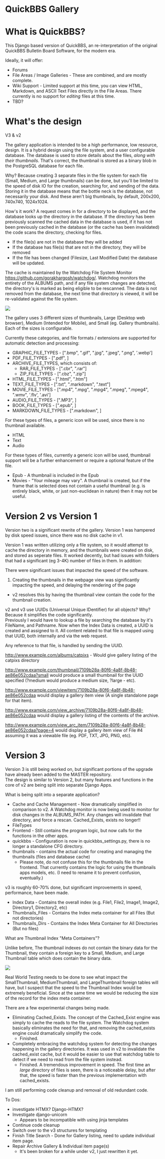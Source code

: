 QuickBBS Gallery
========


What is QuickBBS?
=========

This Django based version of QuickBBS, an re-interpretation of the original QuickBBS Bulletin Board Software, for 
the modern era. 

Ideally, it will offer:

* Forums
* File Areas / Image Galleries - These are combined, and are mostly complete.
* Wiki Support - Limited support at this time, you can view HTML, Markdown, and ASCII Text Files directly in the File Areas.  There currently is no 
support for *editing* files at this time.
* TBD?


What's the design
=================

V3 & v2

The gallery application is intended to be a high performance, low resource, design.  It is a hybrid design using the 
file system, and a user configurable database.  The database is used to store details about the files, *along with their
thumbnails*.  That's correct, the thumbnail is stored as a binary blob in the PostgreSQL database for each file.  

Why?  Because creating 3 separate files in the file system for each file (Small, Medium, and Large thumbnails) can be done, but
you'll be limited to the speed of disk IO for the creation, searching for, and sending of the data.  Storing it in the database 
means that the bottle neck is the database, not necessarily your disk.  And these aren't big thumbnails, by default, 200x200, 
740x740, 1024x1024.  

How's it work?  A request comes in for a directory to be displayed, and the database looks up the directory in the database.  If
the directory has been previously scanned the cached data in the database is used, if it has not been previously
cached in the database (or the cache has been invalidated) the code scans the directory, checking for files. 

* If the file(s) are not in the database they will be added
* If the database has file(s) that are not in the directory, they will be removed
* If the file has been changed (Filesize, Last Modified Date) the database will be updated.

The cache is maintained by the Watchdog File System Monitor https://github.com/gorakhargosh/watchdog/.  Watchdog monitors the
entirety of the ALBUMS path, and if any file system changes are detected, the directory's is marked as being eligible to
be rescanned.  The data is not removed from the database, the next time that directory is viewed, it will be 
re-validated against the file system.

[![](https://mermaid.ink/img/pako:eNp1U9Fq4zAQ_JVFTyq0P5CHg8RyoXBJQ5NwcBjCWt7EoraUk2RoqPvvJ8lO2qSNn9a7M6PdHemdSVMRm7C9xUMNa1FoCN-TruhtK9AjPDz8AkS-rru21KiaoXY34HColyVftdg0CQRrLBu6BEjJ51Sprr2JqCr-G-0-Zof8Hypf6F9Hzqd6L5Ql6Y09grHwqBpyPcx4VpN8hZ3bZihr2q4tylel96P27JqqjQeloQjlb5x-zlcSNZzRlyKPptNVJCfWDQkY9zdPnAVfWiPJOchq1HtykX4tv0jQZ55ZQk9xuM2hilGcEV5IGlu5U9PRkRIdjQYFHI4yz0lmeZL5tGtQOAmc826bdhjP-5ILzblRcJkEBV9RGFsa7Ul78AZko0J097NJn1L9dDqa8-Uu7cJpsYvN5kmA2YE_d-mj9yfV6XRQWwS30tqD0zMulDs0eITcWmMvkVnGxzETfCxm2VVTIEyYON6B_E053wvxbV03qYnh-jwfFvJZuF6JEIma5-yetWRbVFV4Xu-xWDBfU0sFm4Swoh12jS9YoT8CFDtvVkct2cTbju5Zly6BUBgeZssmO2xcyB5Q_zXm9P_xH0P-Nos?type=png)](https://mermaid.live/edit#pako:eNp1U9Fq4zAQ_JVFTyq0P5CHg8RyoXBJQ5NwcBjCWt7EoraUk2RoqPvvJ8lO2qSNn9a7M6PdHemdSVMRm7C9xUMNa1FoCN-TruhtK9AjPDz8AkS-rru21KiaoXY34HColyVftdg0CQRrLBu6BEjJ51Sprr2JqCr-G-0-Zof8Hypf6F9Hzqd6L5Ql6Y09grHwqBpyPcx4VpN8hZ3bZihr2q4tylel96P27JqqjQeloQjlb5x-zlcSNZzRlyKPptNVJCfWDQkY9zdPnAVfWiPJOchq1HtykX4tv0jQZ55ZQk9xuM2hilGcEV5IGlu5U9PRkRIdjQYFHI4yz0lmeZL5tGtQOAmc826bdhjP-5ILzblRcJkEBV9RGFsa7Ul78AZko0J097NJn1L9dDqa8-Uu7cJpsYvN5kmA2YE_d-mj9yfV6XRQWwS30tqD0zMulDs0eITcWmMvkVnGxzETfCxm2VVTIEyYON6B_E053wvxbV03qYnh-jwfFvJZuF6JEIma5-yetWRbVFV4Xu-xWDBfU0sFm4Swoh12jS9YoT8CFDtvVkct2cTbju5Zly6BUBgeZssmO2xcyB5Q_zXm9P_xH0P-Nos)

The gallery uses 3 different sizes of thumbnails, Large (Desktop web browser), Medium (Intended for Mobile), and 
Small (eg. Gallery thumbnails).  Each of the sizes is configurable.  

Currently these categories, and file formats / extensions are supported for automatic detection and processing:

* GRAPHIC_FILE_TYPES - [".bmp", ".gif", ".jpg", ".jpeg", ".png", '.webp']
* PDF_FILE_TYPES - [".pdf", ]
* ARCHIVE_FILE_TYPES, which consists of:
   * RAR_FILE_TYPES - [".cbr", ".rar"]
   * ZIP_FILE_TYPES - [".cbz", ".zip"]
* HTML_FILE_TYPES - [".html", ".htm"]
* TEXT_FILE_TYPES - [".txt", ".markdown", ".text"]
* MOVIE_FILE_TYPES - [".mp4", ".mpg", ".mpg4", ".mpeg", ".mpeg4", ".wmv", '.flv', '.avi']
* AUDIO_FILE_TYPES - [".MP3", ]
* BOOK_FILE_TYPES - [".epub", ]
* MARKDOWN_FILE_TYPES - [".markdown", ]

For these types of files, a generic icon will be used, since there is no thumbnail available.

* HTML
* Text
* Audio

For these types of files, currently a generic icon will be used, thumbnail support will be a further enhancement or require a optional feature of the file.

* Epub - A thumbnail is included in the Epub
* Movies - "Your mileage may vary".  A thumbnail is created, but if the frame that is selected does not contain a useful 
thumbnail (e.g. is entirely black, white, or just non-euclidean in nature) then it may not be useful.



Version 2 vs Version 1
==========

Version two is a significant rewrite of the gallery.  Version 1 was hampered by disk speed issues, since there was no disk cache in v1.

Version 1 was written utilizing only a file system, so it would attempt to cache the directory in memory, and the thumbnails 
were created on disk, and stored as seperate files.  It worked decently, but had issues with folders that had a significant 
(eg 3-4K) number of files in them.  In addition:

There were significant issues that impacted the speed of the software.

1) Creating the thumbnails in the webpage view was significantly impacting the speed, and delaying the rendering of the page
  * v2 resolves this by having the thumbnail view contain the code for the thumbnail creation.
  
v2 and v3 use UUIDs (Universal Unique IDentifier) for all objects?  Why?  Because it simplifies the code significantly.  
Previously I would have to lookup a file by searching the database by it's FileName, and Pathname.  Now when the Index Data is 
created, a UUID is created and assigned to it.  All content related to that file is mapped using that UUID, both internally 
and via the web request.  

Any reference to that file, is handled by sending the UUID.  

http://www.example.com/albums/catpixs   - Would give gallery listing of the catpixs directory

http://www.example.com/thumbnail/7109b28a-80f6-4a8f-8b48-ae86e052cdaa?small would produce a small thumbnail for the UUID specified (?medium would produce a medium size, ?large - etc).

http://www.example.com/viewitem/7109b28a-80f6-4a8f-8b48-ae86e052cdaa would display a gallery item view (A single standalone page for that item).

http://www.example.com/view_archive/7109b28a-80f6-4a8f-8b48-ae86e052cdaa would display a gallery listing of the contents of the archive.

http://www.example.com/view_arc_item/7109b28a-80f6-4a8f-8b48-ae86e052cdaa?page=4 would display a gallery item view of File #4 assuming it was a viewable file (eg. PDF, TXT, JPG, PNG, etc).  


Version 3
============

Version 3 is still being worked on, but significant portions of the upgrade have already been added to the MASTER repository.  
The design is similar to Version 2, but many features and functions in the core of v2 are being split into separate Django Apps.  

What is being split into a separate application?

* Cache and Cache Management - Now dramatically simplified in comparison to v2.  A Watchdog monitor is now being used to 
monitor for disk changes in the ALBUMS_PATH.  Any changes will invalidate that directory, and force a rescan.
Cached_Exists, exists no longer!!
* FileTypes
* Frontend - Still contains the program logic, but now calls for the functions in the other apps.
* quickbbs - Configuration is now in quickbbs_settings.py, there is no longer a standalone CFG directory.
* thumbnails - contains the actual code for creating and managing the thumbnails (files and database cache)
   * Please note, do not confuse this for the thumbnails file in the frontend.  That currently contains the 
logic for using the thumbnails apps models, etc.  (I need to rename it to prevent confusion, eventually.)

v3 is roughly 60-70% done, but significant improvements in speed, performance, have been made.

* Index Data - Contains the overall index (e.g. File1, File2, Image1, Image2, Directory1, Directory2, etc)
* Thumbnails_Files - Contains the Index meta container for all Files (But not directories)
* Thumbnails_Dirs  - Contains the Index Meta Container for All Directories (But no files)

What are Thumbnail Index "Meta Containers"?

Unlike before, The thumbnail indexes do not contain the binary data for the Thumbnail, they contain a foreign key to a
Small, Medium, and Large Thumbnail table which does contain the binary data.

[![](https://mermaid.ink/img/pako:eNp9z8EKwjAMBuBXKTlV2F6gB0-7CHrajgVJm2wrtJ3UFpSxd7eyg4hgToH_-yFZwS7EoGBKeJvF0Oko6pwi8ePaYUbRtkeBKIe5BBPR-T077A733BjZB_T-gwY0nr-RtfLC5Er4q4jkGdPEvwgaCJwCOqrnru-ShjxzYA2qrsQjFp816LhViiUv_TNaUDkVbqDcCDN3DuujAdSI_s7bCwJMUnY?type=png)](https://mermaid.live/edit#pako:eNp9z8EKwjAMBuBXKTlV2F6gB0-7CHrajgVJm2wrtJ3UFpSxd7eyg4hgToH_-yFZwS7EoGBKeJvF0Oko6pwi8ePaYUbRtkeBKIe5BBPR-T077A733BjZB_T-gwY0nr-RtfLC5Er4q4jkGdPEvwgaCJwCOqrnru-ShjxzYA2qrsQjFp816LhViiUv_TNaUDkVbqDcCDN3DuujAdSI_s7bCwJMUnY)

Real World Testing needs to be done to see what impact the SmallThumbnail, MediumThumbnail, and LargeThumbnail foreign tables
will have, but I suspect that the speed to the Thumbnail Index would be extremely beneficial. Since at the same time we would
be reducing the size of the record for the index meta container.

There are a few experimental changes being made.

* Eliminating Cached_Exists.  The concept of the Cached_Exist engine was simply to cache the reads to the file system.  The Watchdog system basically eliminates the need for that, and removing the cached_exists engine could dramatically simplify the code.
  * Finished.
* Completely embracing the watchdog system for detecting the changes happening in the gallery directories.  It was used in v2 to invalidate the cached_exist cache, but it would be easier to use that watchdog table to detect if we need to read from the file system instead.
  * Finished.  A tremendous improvement in speed.  The first time an *large* directory of files is seen, there is a noticeable delay,
but after that, the speed is faster than the previous implementation with cached_exists.   

I am still performing code cleanup and removal of old redundant code.  

To Dos:

* investigate HTMX?  Django-HTMX?
* Investigate django-unicorn
  * Appears to be incompatible with using jinja templates
* Continue code cleanup
* Switch over to the v3 structures for templating
* Finish Title Search - Done for Gallery listing, need to update individual item page.
* Repair Archive Gallery & Individual item page(s)
  * It's been broken for a while under v2, I just rewritten it yet.